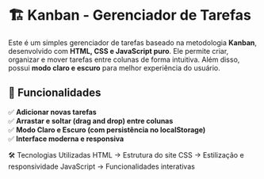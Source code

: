 # 🏗️ Kanban - Gerenciador de Tarefas  

Este é um simples gerenciador de tarefas baseado na metodologia **Kanban**, desenvolvido com **HTML, CSS e JavaScript puro**. Ele permite criar, organizar e mover tarefas entre colunas de forma intuitiva. Além disso, possui **modo claro e escuro** para melhor experiência do usuário.  

## 📌 **Funcionalidades**
✅ **Adicionar novas tarefas**  
✅ **Arrastar e soltar (drag and drop) entre colunas**  
✅ **Modo Claro e Escuro (com persistência no localStorage)**  
✅ **Interface moderna e responsiva**  

🛠️ Tecnologias Utilizadas
HTML → Estrutura do site
CSS → Estilização e responsividade
JavaScript → Funcionalidades interativas
